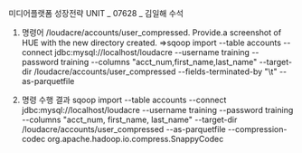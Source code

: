 미디어플랫폼 성장전략 UNIT _ 07628 _ 김일해 수석

1) 명령어
/loudacre/accounts/user_compressed. Provide.a screenshot of HUE with the new directory
created.
=>sqoop import --table accounts --connect jdbc:mysql://localhost/loudacre --username training --password training --columns "acct_num,first_name,last_name" --target-dir /loudacre/accounts/user_compressed --fields-terminated-by "\t" --as-parquetfile

2) 명령 수행 결과
sqoop import --table accounts --connect jdbc:mysql://localhost/loudacre --username training --password training --columns "acct_num, first_name, last_name" --target-dir /loudacre/accounts/user_compressed --as-parquetfile --compression-codec org.apache.hadoop.io.compress.SnappyCodec
